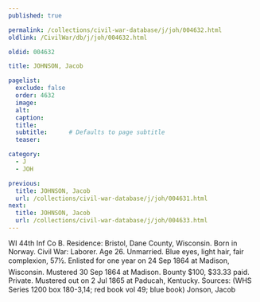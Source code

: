 ```yaml
---
published: true

permalink: /collections/civil-war-database/j/joh/004632.html
oldlink: /CivilWar/db/j/joh/004632.html

oldid: 004632

title: JOHNSON, Jacob

pagelist:
  exclude: false
  order: 4632
  image: 
  alt:
  caption:
  title:
  subtitle:      # Defaults to page subtitle
  teaser:

category: 
  - J 
  - JOH

previous:
  title: JOHNSON, Jacob
  url: /collections/civil-war-database/j/joh/004631.html  
next:
  title: JOHNSON, Jacob
  url: /collections/civil-war-database/j/joh/004633.html   
---
```

WI 44th Inf Co B. Residence: Bristol, Dane County, Wisconsin. Born in Norway. Civil War: Laborer. Age 26. Unmarried. Blue eyes, light hair, fair complexion, 5&#146;7&frac12;&#148;. Enlisted for one year on 24 Sep 1864 at Madison, Wisconsin. Mustered 30 Sep 1864 at Madison. Bounty $100, $33.33 paid. Private. Mustered out on 2 Jul 1865 at Paducah, Kentucky. Sources: (WHS Series 1200 box 180-3,14; red book vol 49; blue book) &#147;Jonson, Jacob&#148;